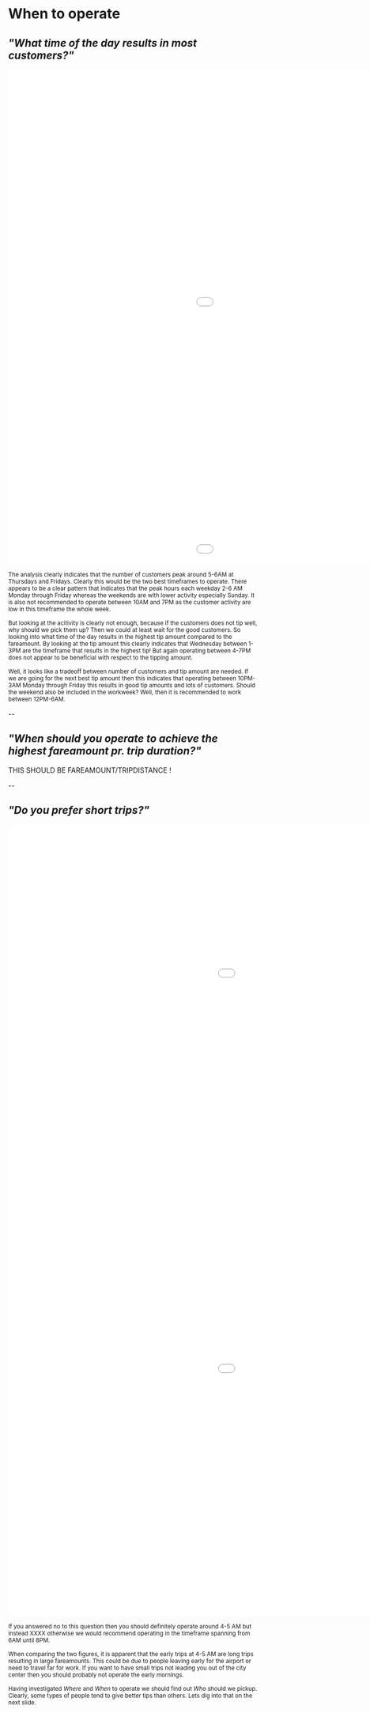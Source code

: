 # When to operate 

## *"What time of the day results in most customers?"*
<iframe src="images/pickups_dropoffs_houroftheweek.html"
          sandbox="allow-same-origin allow-scripts"
          width="1450"
          height="500"
          scrolling="no"
          seamless="seamless"
          frameborder="0"></iframe>
          
          
<iframe src="images/tip_fraction_houroftheweek.html"
          sandbox="allow-same-origin allow-scripts"
          width="1450"
          height="500"
          scrolling="no"
          seamless="seamless"
          frameborder="0"></iframe>

<sub> The analysis clearly indicates that the number of customers peak around 5-6AM at Thursdays and Fridays. Clearly this would be the two best timeframes to operate. There appears to be a clear pattern that indicates that the peak hours each weekday 2-6 AM Monday through Friday whereas the weekends are with lower activity especially Sunday. It is also not recommended to operate between 10AM and 7PM as the customer activity are low in this timeframe the whole week.</sub>

<sub>But looking at the acitivity is clearly not enough, because if the customers does not tip well, why should we pick them up? Then we could at least wait for the good customers. So looking into what time of the day results in the highest tip amount compared to the fareamount. By looking at the tip amount this clearly indicates that Wednesday between 1-3PM are the timeframe that results in the highest tip! But again operating between 4-7PM does not appear to be beneficial with respect to the tipping amount.</sub> 

<sub>Well, it looks like a tradeoff between number of customers and tip amount are needed. If we are going for the next best tip amount then this indicates that operating between 10PM-3AM Monday through Friday this results in good tip amounts and lots of customers. Should the weekend also be included in the workweek? Well, then it is recommended to work between 12PM-6AM. </sub>


--


## *"When should you operate to achieve the highest fareamount pr. trip duration?"*



THIS SHOULD BE FAREAMOUNT/TRIPDISTANCE !



--



## *"Do you prefer short trips?"*

<iframe src="images/daily_mean_trip_distance.html"
          sandbox="allow-same-origin allow-scripts"
          width="1450"
          height="800"
          scrolling="no"
          seamless="seamless"
          frameborder="0"></iframe>
          

<iframe src="images/daily_mean_fare_amount.html"
          sandbox="allow-same-origin allow-scripts"
          width="1450"
          height="800"
          scrolling="no"
          seamless="seamless"
          frameborder="0"></iframe>

<sub>If you answered no to this question then you should definitely operate around 4-5 AM but instead XXXX otherwise we would recommend operating in the timeframe spanning from 6AM until 8PM.</sub>

<sub>When comparing the two figures, it is apparent that the early trips at 4-5 AM are long trips resulting in large fareamounts. This could be due to people leaving early for the airport or need to travel far for work. If you want to have small trips not leading you out of the city center then you should probably not operate the early mornings. </sub>

<sub>Having investigated *Where* and *When* to operate we should find out *Who* should we pickup. Clearly, some types of people tend to give better tips than others. Lets dig into that on the next slide. </sub>

